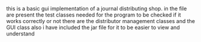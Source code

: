 this is a basic gui implementation of a journal distributing shop.
in the file are present the test classes needed for the program to be checked if it works correctly or not
there are the distributor management classes and the GUI class
also i have included the jar file for it to be easier to view and understand
